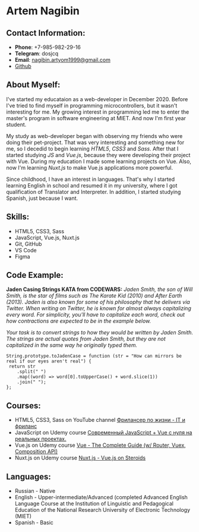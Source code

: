 # Artem Nagibin

## Contact Information:
* **Phone**: +7-985-982-29-16
* **Telegram**: dosjcq
* **Email**: nagibin.artyom1999@gmail.com
* [Github](https://github.com/dosjcq)

## About Myself:

I've started my educataion as a web-developer in December 2020. Before I've tried to find myself in programming microcontrollers, but it wasn't interesting for me. My growing interest in programming led me to enter the master's program in software engineering at MIET. And now I'm first year student.

My study as web-developer began with observing my friends who were doing their pet-project. That was very interesting and something new for me, so I decedid to begin learning *HTML5*, *CSS3* and *Sass*. After that I started studying *JS* and *Vue.js*, because they were developing their project with Vue. During my education I made some learning projects on Vue. Also, now I'm learning *Nuxt.js* to make Vue.js applications more powerful.

Since childhood, I have an interest in languages. That's why I started learning English in school and resumed it in my university, where I got qualification of Translator and Interpreter. In addition, I started studying Spanish, just because I want.
## Skills:
* HTML5, CSS3, Sass
* JavaScript, Vue.js, Nuxt.js
* Git, GitHub
* VS Code
* Figma
## Code Example:

**Jaden Casing Strings KATA from CODEWARS:** *Jaden Smith, the son of Will Smith, is the star of films such as The Karate Kid (2010) and After Earth (2013). Jaden is also known for some of his philosophy that he delivers via Twitter. When writing on Twitter, he is known for almost always capitalizing every word. For simplicity, you'll have to capitalize each word, check out how contractions are expected to be in the example below.*

*Your task is to convert strings to how they would be written by Jaden Smith. The strings are actual quotes from Jaden Smith, but they are not capitalized in the same way he originally typed them.*
```
String.prototype.toJadenCase = function (str = "How can mirrors be real if our eyes aren't real") {
 return str
    .split(" ")
    .map((word) => word[0].toUpperCase() + word.slice(1))
    .join(" ");
};
```
## Courses:
* HTML5, CSS3, Sass on YouTube channel [Фрилансер по жизни - IT и фриланс](https://www.youtube.com/c/FreelancerLifeStyle)
* JavaScript on Udemy course [Современный JavaScript + Vue с нуля на реальных проектах.](https://www.udemy.com/course/modern-javascript-from-beginning/)
* Vue.js on Udemy course [Vue - The Complete Guide (w/ Router, Vuex, Composition API)](https://www.udemy.com/course/vuejs-2-the-complete-guide/)
* Nuxt.js on Udemy course [Nuxt.js - Vue.js on Steroids](https://www.udemy.com/course/nuxtjs-vuejs-on-steroids/)
## Languages:
* Russian - Native
* English - Upper-intermediate/Advanced (completed Advanced English Language Course at the Institution of Linguistic and Pedagogical Education of the National Research University of Electronic Technology (MIET) 
* Spanish - Basic

